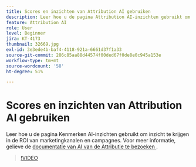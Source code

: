 ```yaml
---
title: Scores en inzichten van Attribution AI gebruiken
description: Leer hoe u de pagina Attribution AI-inzichten gebruikt om inzicht te krijgen in de ROI van marketingkanalen en -campagnes
feature: Attribution AI
role: User
level: Beginner
jira: KT-4173
thumbnail: 32669.jpg
exl-id: 3e3ede4b-baf4-4118-921a-6661d37f1a33
source-git-commit: 286c85aa88d44574f00ded67f0de8e0c945a153e
workflow-type: tm+mt
source-wordcount: '58'
ht-degree: 51%

---
```


# Scores en inzichten van Attribution AI gebruiken

Leer hoe u de pagina Kenmerken AI-inzichten gebruikt om inzicht te krijgen in de ROI van marketingkanalen en campagnes. Voor meer informatie, gelieve de [ documentatie van AI van de Attributie te bezoeken ](https://experienceleague.adobe.com/docs/experience-platform/intelligent-services/attribution-ai/overview.html).

>[!VIDEO](https://video.tv.adobe.com/v/32669?learn=on&enablevpops)
